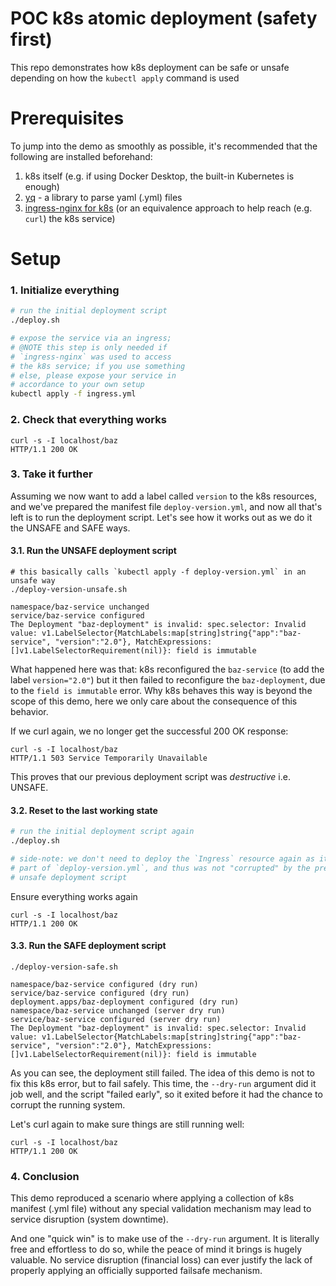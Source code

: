 # POC k8s atomic deployment (safety first)

This repo demonstrates how k8s deployment can be safe or unsafe depending on
how the `kubectl apply` command is used

# Prerequisites

To jump into the demo as smoothly as possible, it's recommended that the
following are installed beforehand:
1. k8s itself (e.g. if using Docker Desktop, the built-in Kubernetes is enough)
2. [yq](https://github.com/mikefarah/yq/releases) - a library to parse yaml (.yml) files
3. [ingress-nginx for k8s](https://kubernetes.github.io/ingress-nginx/deploy/#quick-start) (or an equivalence approach to help reach (e.g. `curl`) the k8s service)

# Setup

### 1. Initialize everything

```bash
# run the initial deployment script
./deploy.sh

# expose the service via an ingress;
# @NOTE this step is only needed if
# `ingress-nginx` was used to access
# the k8s service; if you use something
# else, please expose your service in
# accordance to your own setup
kubectl apply -f ingress.yml
```

### 2. Check that everything works
```
curl -s -I localhost/baz
HTTP/1.1 200 OK
```

### 3. Take it further
Assuming we now want to add a label called `version`
to the k8s resources, and we've prepared the
manifest file `deploy-version.yml`, and now all
that's left is to run the deployment script. Let's
see how it works out as we do it the UNSAFE and SAFE
ways.

#### 3.1. Run the UNSAFE deployment script
```
# this basically calls `kubectl apply -f deploy-version.yml` in an unsafe way
./deploy-version-unsafe.sh

namespace/baz-service unchanged
service/baz-service configured
The Deployment "baz-deployment" is invalid: spec.selector: Invalid value: v1.LabelSelector{MatchLabels:map[string]string{"app":"baz-service", "version":"2.0"}, MatchExpressions:[]v1.LabelSelectorRequirement(nil)}: field is immutable
```

What happened here was that: k8s reconfigured the `baz-service` (to add the label `version="2.0"`)
but it then failed to reconfigure the `baz-deployment`, due to the `field is immutable` error.
Why k8s behaves this way is beyond the scope of this demo, here we only care about the consequence
of this behavior.

If we curl again, we no longer get the successful 200 OK response:
```
curl -s -I localhost/baz
HTTP/1.1 503 Service Temporarily Unavailable
```

This proves that our previous deployment script was _destructive_ i.e. UNSAFE.

#### 3.2. Reset to the last working state
```bash
# run the initial deployment script again
./deploy.sh

# side-note: we don't need to deploy the `Ingress` resource again as it's not
# part of `deploy-version.yml`, and thus was not "corrupted" by the previous
# unsafe deployment script
```

Ensure everything works again
```
curl -s -I localhost/baz
HTTP/1.1 200 OK
```

#### 3.3. Run the SAFE deployment script

```
./deploy-version-safe.sh

namespace/baz-service configured (dry run)
service/baz-service configured (dry run)
deployment.apps/baz-deployment configured (dry run)
namespace/baz-service unchanged (server dry run)
service/baz-service configured (server dry run)
The Deployment "baz-deployment" is invalid: spec.selector: Invalid value: v1.LabelSelector{MatchLabels:map[string]string{"app":"baz-service", "version":"2.0"}, MatchExpressions:[]v1.LabelSelectorRequirement(nil)}: field is immutable
```

As you can see, the deployment still failed. The idea of this demo is not to fix this k8s error,
but to fail safely. This time, the `--dry-run` argument did it job well, and the script "failed early",
so it exited before it had the chance to corrupt the running system.

Let's curl again to make sure things are still running well:
```
curl -s -I localhost/baz
HTTP/1.1 200 OK
```

### 4. Conclusion

This demo reproduced a scenario where applying a collection of k8s manifest (.yml file)
without any special validation mechanism may lead to service disruption (system downtime).

And one "quick win" is to make use of the `--dry-run` argument. It is literally free and effortless
to do so, while the peace of mind it brings is hugely valuable. No service disruption (financial loss)
can ever justify the lack of properly applying an officially supported failsafe mechanism.